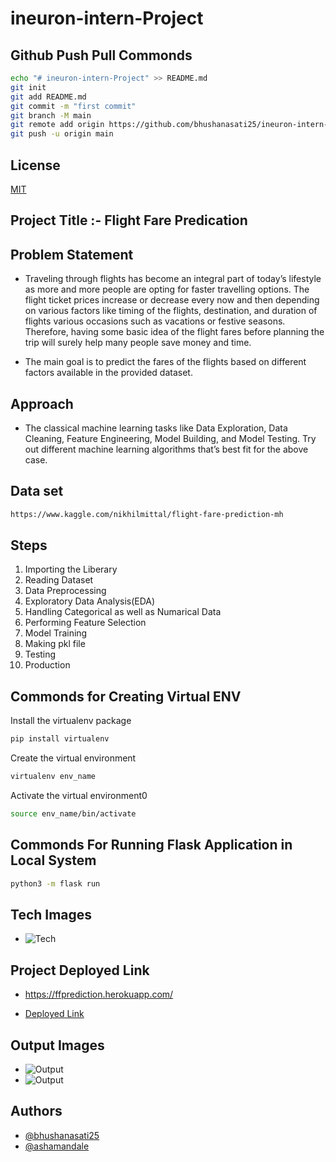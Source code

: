 # ineuron-intern-Project

## Github Push Pull Commonds

```bash
echo "# ineuron-intern-Project" >> README.md
git init
git add README.md
git commit -m "first commit"
git branch -M main
git remote add origin https://github.com/bhushanasati25/ineuron-intern-Project.git
git push -u origin main
```

## License

[MIT](https://choosealicense.com/licenses/mit/)

## Project Title :- Flight Fare Predication

## Problem Statement

- Traveling through flights has become an integral part of today’s lifestyle as more and more people are opting for faster travelling options. The flight ticket prices increase or decrease every now and then depending on various factors like timing of the flights, destination, and duration of flights various occasions such as vacations or festive seasons. Therefore, having some basic idea of the flight fares before planning the trip will surely help many people save money and time.
 
- The main goal is to predict the fares of the flights based on different factors available in
the provided dataset.

## Approach

- The classical machine learning tasks like Data Exploration, Data Cleaning, Feature Engineering, Model Building, and Model Testing. Try out different machine learning algorithms that’s best fit for the above case.

## Data set 

```bash
https://www.kaggle.com/nikhilmittal/flight-fare-prediction-mh
```
## Steps

1.  Importing the Liberary
2.  Reading Dataset
3.  Data Preprocessing
4.  Exploratory Data Analysis(EDA)
5.  Handling Categorical as well as Numarical Data
7.  Performing Feature Selection
8.  Model Training 
9.  Making pkl file
10. Testing
11. Production


## Commonds for Creating Virtual ENV

Install the virtualenv package

```bash
pip install virtualenv
```
Create the virtual environment

```bash
virtualenv env_name
```
Activate the virtual environment0

```bash
source env_name/bin/activate
```

## Commonds For Running Flask Application in Local System

```bash
python3 -m flask run
```

## Tech Images

- ![Tech](https://github.com/bhushanasati25/ineuron-intern-Project/blob/main/Img/img.png)


## Project Deployed Link 

- https://ffprediction.herokuapp.com/ 

- [Deployed Link](https://ffprediction.herokuapp.com/)

## Output Images

- ![Output](https://github.com/bhushanasati25/ineuron-intern-Project/blob/main/Output%20Images/Output1.png)
- ![Output](https://github.com/bhushanasati25/ineuron-intern-Project/blob/main/Output%20Images/Output2.png)

## Authors

- [@bhushanasati25](https://github.com/bhushanasati25)
- [@ashamandale](https://github.com/ashamandale)


